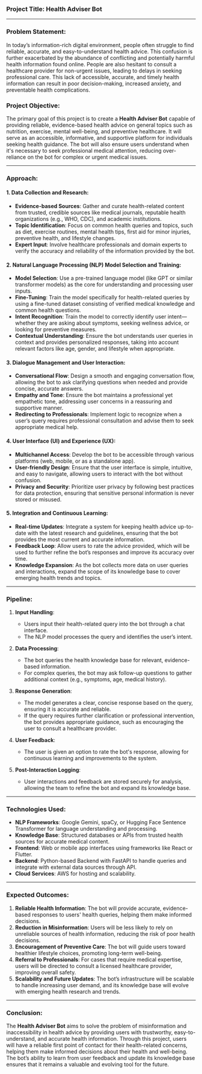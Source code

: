 ### **Project Title: Health Adviser Bot**

---

### **Problem Statement:**

In today’s information-rich digital environment, people often struggle to find reliable, accurate, and easy-to-understand health advice. This confusion is further exacerbated by the abundance of conflicting and potentially harmful health information found online. People are also hesitant to consult a healthcare provider for non-urgent issues, leading to delays in seeking professional care. This lack of accessible, accurate, and timely health information can result in poor decision-making, increased anxiety, and preventable health complications.

### **Project Objective:**

The primary goal of this project is to create a **Health Adviser Bot** capable of providing reliable, evidence-based health advice on general topics such as nutrition, exercise, mental well-being, and preventive healthcare. It will serve as an accessible, informative, and supportive platform for individuals seeking health guidance. The bot will also ensure users understand when it's necessary to seek professional medical attention, reducing over-reliance on the bot for complex or urgent medical issues.

---

### **Approach:**

#### 1. **Data Collection and Research:**
   - **Evidence-based Sources**: Gather and curate health-related content from trusted, credible sources like medical journals, reputable health organizations (e.g., WHO, CDC), and academic institutions.
   - **Topic Identification**: Focus on common health queries and topics, such as diet, exercise routines, mental health tips, first aid for minor injuries, preventive health, and lifestyle changes.
   - **Expert Input**: Involve healthcare professionals and domain experts to verify the accuracy and reliability of the information provided by the bot.

#### 2. **Natural Language Processing (NLP) Model Selection and Training:**
   - **Model Selection**: Use a pre-trained language model (like GPT or similar transformer models) as the core for understanding and processing user inputs.
   - **Fine-Tuning**: Train the model specifically for health-related queries by using a fine-tuned dataset consisting of verified medical knowledge and common health questions.
   - **Intent Recognition**: Train the model to correctly identify user intent—whether they are asking about symptoms, seeking wellness advice, or looking for preventive measures.
   - **Contextual Understanding**: Ensure the bot understands user queries in context and provides personalized responses, taking into account relevant factors like age, gender, and lifestyle when appropriate.

#### 3. **Dialogue Management and User Interaction:**
   - **Conversational Flow**: Design a smooth and engaging conversation flow, allowing the bot to ask clarifying questions when needed and provide concise, accurate answers.
   - **Empathy and Tone**: Ensure the bot maintains a professional yet empathetic tone, addressing user concerns in a reassuring and supportive manner.
   - **Redirecting to Professionals**: Implement logic to recognize when a user’s query requires professional consultation and advise them to seek appropriate medical help.

#### 4. **User Interface (UI) and Experience (UX):**
   - **Multichannel Access**: Develop the bot to be accessible through various platforms (web, mobile, or as a standalone app).
   - **User-friendly Design**: Ensure that the user interface is simple, intuitive, and easy to navigate, allowing users to interact with the bot without confusion.
   - **Privacy and Security**: Prioritize user privacy by following best practices for data protection, ensuring that sensitive personal information is never stored or misused.

#### 5. **Integration and Continuous Learning:**
   - **Real-time Updates**: Integrate a system for keeping health advice up-to-date with the latest research and guidelines, ensuring that the bot provides the most current and accurate information.
   - **Feedback Loop**: Allow users to rate the advice provided, which will be used to further refine the bot’s responses and improve its accuracy over time.
   - **Knowledge Expansion**: As the bot collects more data on user queries and interactions, expand the scope of its knowledge base to cover emerging health trends and topics.

---

### **Pipeline:**

1. **Input Handling**: 
   - Users input their health-related query into the bot through a chat interface.
   - The NLP model processes the query and identifies the user’s intent.

2. **Data Processing**: 
   - The bot queries the health knowledge base for relevant, evidence-based information.
   - For complex queries, the bot may ask follow-up questions to gather additional context (e.g., symptoms, age, medical history).

3. **Response Generation**: 
   - The model generates a clear, concise response based on the query, ensuring it is accurate and reliable.
   - If the query requires further clarification or professional intervention, the bot provides appropriate guidance, such as encouraging the user to consult a healthcare provider.

4. **User Feedback**: 
   - The user is given an option to rate the bot's response, allowing for continuous learning and improvements to the system.

5. **Post-Interaction Logging**: 
   - User interactions and feedback are stored securely for analysis, allowing the team to refine the bot and expand its knowledge base.

---

### **Technologies Used:**

- **NLP Frameworks**: Google Gemini, spaCy, or Hugging Face Sentence Transformer for language understanding and processing.
- **Knowledge Base**: Structured databases or APIs from trusted health sources  for accurate medical content.
- **Frontend**: Web or mobile app interfaces using frameworks like React or Flutter.
- **Backend**: Python-based Backend with FastAPI to handle queries and integrate with external data sources through API.
- **Cloud Services**: AWS for hosting and scalability.

---

### **Expected Outcomes:**

1. **Reliable Health Information**: The bot will provide accurate, evidence-based responses to users' health queries, helping them make informed decisions.
2. **Reduction in Misinformation**: Users will be less likely to rely on unreliable sources of health information, reducing the risk of poor health decisions.
3. **Encouragement of Preventive Care**: The bot will guide users toward healthier lifestyle choices, promoting long-term well-being.
4. **Referral to Professionals**: For cases that require medical expertise, users will be directed to consult a licensed healthcare provider, improving overall safety.
5. **Scalability and Future Updates**: The bot’s infrastructure will be scalable to handle increasing user demand, and its knowledge base will evolve with emerging health research and trends.

---


### **Conclusion:**

The **Health Adviser Bot** aims to solve the problem of misinformation and inaccessibility in health advice by providing users with trustworthy, easy-to-understand, and accurate health information. Through this project, users will have a reliable first point of contact for their health-related concerns, helping them make informed decisions about their health and well-being. The bot’s ability to learn from user feedback and update its knowledge base ensures that it remains a valuable and evolving tool for the future.